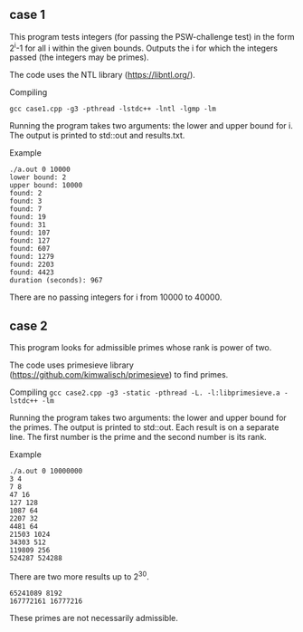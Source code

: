 ## case 1

This program tests integers (for passing the PSW-challenge test) in the form 2<sup>i</sup>-1 for all i within the given bounds.
Outputs the i for which the integers passed (the integers may be primes).

The code uses the NTL library (https://libntl.org/).

Compiling
```
gcc case1.cpp -g3 -pthread -lstdc++ -lntl -lgmp -lm
```

Running the program takes two arguments: the lower and upper bound for i. 
The output is printed to std::out and results.txt.

Example
```
./a.out 0 10000
lower bound: 2
upper bound: 10000
found: 2
found: 3
found: 7
found: 19
found: 31
found: 107
found: 127
found: 607
found: 1279
found: 2203
found: 4423
duration (seconds): 967

```

There are no passing integers for i from 10000 to 40000.

## case 2

This program looks for admissible primes whose rank is power of two.

The code uses primesieve library (https://github.com/kimwalisch/primesieve) to find primes. 

Compiling
```gcc case2.cpp -g3 -static -pthread -L. -l:libprimesieve.a -lstdc++ -lm```

Running the program takes two arguments: the lower and upper bound for the primes. The output is printed to std::out.
Each result is on a separate line. The first number is the prime and the second number is its rank.

Example
```
./a.out 0 10000000
3 4
7 8
47 16
127 128
1087 64
2207 32
4481 64
21503 1024
34303 512
119809 256
524287 524288
```

There are two more results up to 2<sup>30</sup>.
```
65241089 8192
167772161 16777216
```

These primes are not necessarily admissible.